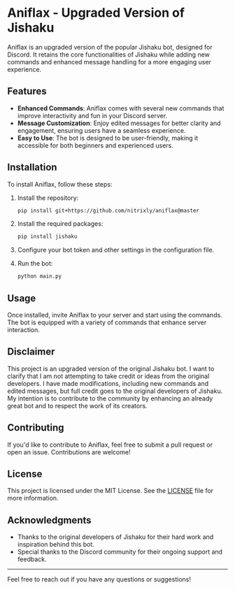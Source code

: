 # Aniflax - Upgraded Version of Jishaku

Aniflax is an upgraded version of the popular Jishaku bot, designed for Discord. It retains the core functionalities of Jishaku while adding new commands and enhanced message handling for a more engaging user experience.

## Features

- **Enhanced Commands**: Aniflax comes with several new commands that improve interactivity and fun in your Discord server.
- **Message Customization**: Enjoy edited messages for better clarity and engagement, ensuring users have a seamless experience.
- **Easy to Use**: The bot is designed to be user-friendly, making it accessible for both beginners and experienced users.

## Installation

To install Aniflax, follow these steps:

1. Install the repository:
   ```bash
   pip install git+https://github.com/nitrixly/aniflax@master
   ```

2. Install the required packages:
   ```bash
   pip install jishaku
   ```

4. Configure your bot token and other settings in the configuration file.

5. Run the bot:
   ```bash
   python main.py
   ```

## Usage

Once installed, invite Aniflax to your server and start using the commands. The bot is equipped with a variety of commands that enhance server interaction.

## Disclaimer

This project is an upgraded version of the original Jishaku bot. I want to clarify that I am not attempting to take credit or ideas from the original developers. I have made modifications, including new commands and edited messages, but full credit goes to the original developers of Jishaku. My intention is to contribute to the community by enhancing an already great bot and to respect the work of its creators.

## Contributing

If you'd like to contribute to Aniflax, feel free to submit a pull request or open an issue. Contributions are welcome!

## License

This project is licensed under the MIT License. See the [LICENSE](LICENSE) file for more information.

## Acknowledgments

- Thanks to the original developers of Jishaku for their hard work and inspiration behind this bot.
- Special thanks to the Discord community for their ongoing support and feedback.

---

Feel free to reach out if you have any questions or suggestions!
